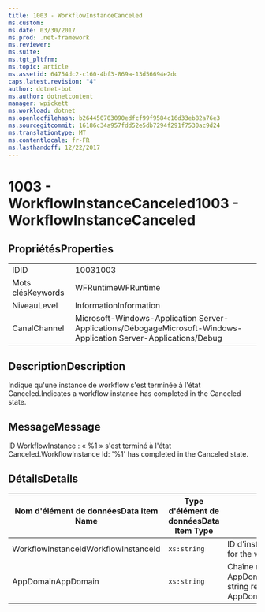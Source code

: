 ```yaml
---
title: 1003 - WorkflowInstanceCanceled
ms.custom: 
ms.date: 03/30/2017
ms.prod: .net-framework
ms.reviewer: 
ms.suite: 
ms.tgt_pltfrm: 
ms.topic: article
ms.assetid: 64754dc2-c160-4bf3-869a-13d56694e2dc
caps.latest.revision: "4"
author: dotnet-bot
ms.author: dotnetcontent
manager: wpickett
ms.workload: dotnet
ms.openlocfilehash: b264450703090edfcf99f9584c16d33eb82a76e3
ms.sourcegitcommit: 16186c34a957fdd52e5db7294f291f7530ac9d24
ms.translationtype: MT
ms.contentlocale: fr-FR
ms.lasthandoff: 12/22/2017
---
```

# <a name="1003---workflowinstancecanceled"></a><span data-ttu-id="fd7f3-102">1003 - WorkflowInstanceCanceled</span><span class="sxs-lookup"><span data-stu-id="fd7f3-102">1003 - WorkflowInstanceCanceled</span></span>
## <a name="properties"></a><span data-ttu-id="fd7f3-103">Propriétés</span><span class="sxs-lookup"><span data-stu-id="fd7f3-103">Properties</span></span>  
  
|||  
|-|-|  
|<span data-ttu-id="fd7f3-104">ID</span><span class="sxs-lookup"><span data-stu-id="fd7f3-104">ID</span></span>|<span data-ttu-id="fd7f3-105">1003</span><span class="sxs-lookup"><span data-stu-id="fd7f3-105">1003</span></span>|  
|<span data-ttu-id="fd7f3-106">Mots clés</span><span class="sxs-lookup"><span data-stu-id="fd7f3-106">Keywords</span></span>|<span data-ttu-id="fd7f3-107">WFRuntime</span><span class="sxs-lookup"><span data-stu-id="fd7f3-107">WFRuntime</span></span>|  
|<span data-ttu-id="fd7f3-108">Niveau</span><span class="sxs-lookup"><span data-stu-id="fd7f3-108">Level</span></span>|<span data-ttu-id="fd7f3-109">Information</span><span class="sxs-lookup"><span data-stu-id="fd7f3-109">Information</span></span>|  
|<span data-ttu-id="fd7f3-110">Canal</span><span class="sxs-lookup"><span data-stu-id="fd7f3-110">Channel</span></span>|<span data-ttu-id="fd7f3-111">Microsoft-Windows-Application Server-Applications/Débogage</span><span class="sxs-lookup"><span data-stu-id="fd7f3-111">Microsoft-Windows-Application Server-Applications/Debug</span></span>|  
  
## <a name="description"></a><span data-ttu-id="fd7f3-112">Description</span><span class="sxs-lookup"><span data-stu-id="fd7f3-112">Description</span></span>  
 <span data-ttu-id="fd7f3-113">Indique qu'une instance de workflow s'est terminée à l'état Canceled.</span><span class="sxs-lookup"><span data-stu-id="fd7f3-113">Indicates a workflow instance has completed in the Canceled state.</span></span>  
  
## <a name="message"></a><span data-ttu-id="fd7f3-114">Message</span><span class="sxs-lookup"><span data-stu-id="fd7f3-114">Message</span></span>  
 <span data-ttu-id="fd7f3-115">ID WorkflowInstance : « %1 » s'est terminé à l'état Canceled.</span><span class="sxs-lookup"><span data-stu-id="fd7f3-115">WorkflowInstance Id: '%1' has completed in the Canceled state.</span></span>  
  
## <a name="details"></a><span data-ttu-id="fd7f3-116">Détails</span><span class="sxs-lookup"><span data-stu-id="fd7f3-116">Details</span></span>  
  
|<span data-ttu-id="fd7f3-117">Nom d'élément de données</span><span class="sxs-lookup"><span data-stu-id="fd7f3-117">Data Item Name</span></span>|<span data-ttu-id="fd7f3-118">Type d'élément de données</span><span class="sxs-lookup"><span data-stu-id="fd7f3-118">Data Item Type</span></span>|<span data-ttu-id="fd7f3-119">Description</span><span class="sxs-lookup"><span data-stu-id="fd7f3-119">Description</span></span>|  
|--------------------|--------------------|-----------------|  
|<span data-ttu-id="fd7f3-120">WorkflowInstanceId</span><span class="sxs-lookup"><span data-stu-id="fd7f3-120">WorkflowInstanceId</span></span>|`xs:string`|<span data-ttu-id="fd7f3-121">ID d'instance pour le workflow</span><span class="sxs-lookup"><span data-stu-id="fd7f3-121">The instance id for the workflow</span></span>|  
|<span data-ttu-id="fd7f3-122">AppDomain</span><span class="sxs-lookup"><span data-stu-id="fd7f3-122">AppDomain</span></span>|`xs:string`|<span data-ttu-id="fd7f3-123">Chaîne retournée par AppDomain.CurrentDomain.FriendlyName.</span><span class="sxs-lookup"><span data-stu-id="fd7f3-123">The string returned by AppDomain.CurrentDomain.FriendlyName.</span></span>|
